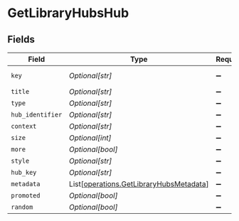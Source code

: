 # GetLibraryHubsHub


## Fields

| Field                                                                                        | Type                                                                                         | Required                                                                                     | Description                                                                                  | Example                                                                                      |
| -------------------------------------------------------------------------------------------- | -------------------------------------------------------------------------------------------- | -------------------------------------------------------------------------------------------- | -------------------------------------------------------------------------------------------- | -------------------------------------------------------------------------------------------- |
| `key`                                                                                        | *Optional[str]*                                                                              | :heavy_minus_sign:                                                                           | N/A                                                                                          | /library/sections/1/all?sort=lastViewedAt:desc&unwatched=0&viewOffset=0                      |
| `title`                                                                                      | *Optional[str]*                                                                              | :heavy_minus_sign:                                                                           | N/A                                                                                          | Recently Played Movies                                                                       |
| `type`                                                                                       | *Optional[str]*                                                                              | :heavy_minus_sign:                                                                           | N/A                                                                                          | movie                                                                                        |
| `hub_identifier`                                                                             | *Optional[str]*                                                                              | :heavy_minus_sign:                                                                           | N/A                                                                                          | movie.recentlyviewed.1                                                                       |
| `context`                                                                                    | *Optional[str]*                                                                              | :heavy_minus_sign:                                                                           | N/A                                                                                          | hub.movie.recentlyviewed                                                                     |
| `size`                                                                                       | *Optional[int]*                                                                              | :heavy_minus_sign:                                                                           | N/A                                                                                          | 6                                                                                            |
| `more`                                                                                       | *Optional[bool]*                                                                             | :heavy_minus_sign:                                                                           | N/A                                                                                          | true                                                                                         |
| `style`                                                                                      | *Optional[str]*                                                                              | :heavy_minus_sign:                                                                           | N/A                                                                                          | shelf                                                                                        |
| `hub_key`                                                                                    | *Optional[str]*                                                                              | :heavy_minus_sign:                                                                           | N/A                                                                                          | /library/metadata/66485,66098,57249,11449,5858,14944                                         |
| `metadata`                                                                                   | List[[operations.GetLibraryHubsMetadata](../../models/operations/getlibraryhubsmetadata.md)] | :heavy_minus_sign:                                                                           | N/A                                                                                          |                                                                                              |
| `promoted`                                                                                   | *Optional[bool]*                                                                             | :heavy_minus_sign:                                                                           | N/A                                                                                          | true                                                                                         |
| `random`                                                                                     | *Optional[bool]*                                                                             | :heavy_minus_sign:                                                                           | N/A                                                                                          | true                                                                                         |